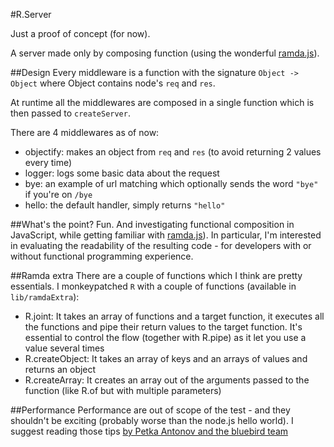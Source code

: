 #R.Server

Just a proof of concept (for now).

A server made only by composing function (using the wonderful [ramda.js](http://ramdajs.com/)).

##Design
Every middleware is a function with the signature `Object -> Object` where Object contains node's `req` and `res`.

At runtime all the middlewares are composed in a single function which is then passed to `createServer`.

There are 4 middlewares as of now:

 - objectify: makes an object from `req` and `res` (to avoid returning 2 values every time)
 - logger: logs some basic data about the request
 - bye: an example of url matching which optionally sends the word `"bye"` if you're on `/bye`
 - hello: the default handler, simply returns `"hello"`
 
##What's the point?
Fun. And investigating functional composition in JavaScript, while getting familiar with [ramda.js](http://ramdajs.com/)).
In particular, I'm interested in evaluating the readability of the resulting code - for developers with or without functional programming experience.

##Ramda extra
There are a couple of functions which I think are pretty essentials.
I monkeypatched `R` with a couple of functions (available in `lib/ramdaExtra`):

 - R.joint: It takes an array of functions and a target function, it executes all the functions and pipe their return values to the target function. It's essential to control the flow (together with R.pipe) as it let you use a value several times
 - R.createObject: It takes an array of keys and an arrays of values and returns an object 
 - R.createArray: It creates an array out of the arguments passed to the function (like R.of but with multiple parameters)
 
##Performance
Performance are out of scope of the test - and they shouldn't be exciting (probably worse than the node.js hello world). 
I suggest reading those tips [by Petka Antonov and the bluebird team](https://github.com/petkaantonov/bluebird/wiki/Optimization-killers)
